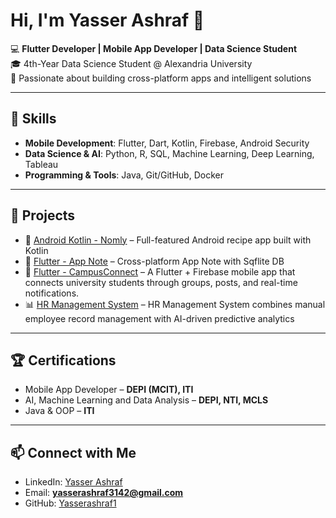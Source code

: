 # Hi, I'm Yasser Ashraf 👋

💻 **Flutter Developer | Mobile App Developer | Data Science Student**  
🎓 4th-Year Data Science Student @ Alexandria University  
📱 Passionate about building cross-platform apps and intelligent solutions  

---

## 🚀 Skills
- **Mobile Development**: Flutter, Dart, Kotlin, Firebase, Android Security  
- **Data Science & AI**: Python, R, SQL, Machine Learning, Deep Learning, Tableau  
- **Programming & Tools**: Java, Git/GitHub, Docker 

---

## 📂 Projects
- 📱 [Android Kotlin - Nomly](https://github.com/Yasserashraf1/Nomly) – Full-featured Android recipe app built with Kotlin 
- 📱 [Flutter - App Note](https://github.com/Yasserashraf1/NoteApp) – Cross-platform App Note with Sqflite DB
- 📱 [Flutter - CampusConnect](https://github.com/Yasserashraf1/CampusConnect-University-Student-App) – A Flutter + Firebase mobile app that connects university students through groups, posts, and real-time notifications.
- 📊 [HR Management System](https://github.com/Yasserashraf1/Yasserashraf1-HR-Management-System-FCDS-NEGEh) – HR Management System combines manual employee record management with AI-driven predictive analytics

---

## 🏆 Certifications
- Mobile App Developer – **DEPI (MCIT), ITI**  
- AI, Machine Learning and Data Analysis – **DEPI, NTI, MCLS**  
- Java & OOP – **ITI**  

---

## 📫 Connect with Me
- LinkedIn: [Yasser Ashraf](https://linkedin.com/in/yasserashraf)  
- Email: **yasserashraf3142@gmail.com**  
- GitHub: [Yasserashraf1](https://github.com/YasserAshraf)
